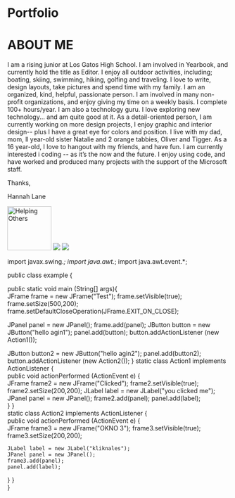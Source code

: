 # Portfolio

<!DOCTYPE html>
<html>

<h1>ABOUT ME</h1>

<p>I am a rising junior at Los Gatos High School. I am involved in Yearbook, and currently hold the title as Editor. I enjoy all outdoor activities, including; boating, skiing, swimming, hiking, golfing and traveling. I love to write, design layouts, take pictures and spend time with my family. I am an organized, kind, helpful, passionate person. I am involved in many non-profit organizations, and enjoy giving my time on a weekly basis. I complete 100+ hours/year. I am also a technology guru. I love exploring new technology... and am quite good at it. As a detail-oriented person, I am currently working on more design projects, I enjoy graphic and interior design-- plus I have a great eye for colors and position. I live with my dad, mom, ll year-old sister Natalie and 2 orange tabbies, Oliver and Tigger. As a 16 year-old, I love to hangout with my friends, and have fun. I am currently interested i coding -- as it’s the now and the future. I enjoy using code, and have worked and produced many projects with the support of the Microsoft staff.

Thanks,

Hannah Lane</p>


<img src="http://www.mercurynews.com/wp-content/uploads/2016/10/slgw1014house01.jpg?w=486" alt="Helping Others" style="width:100px;height:100px;">

<img src="https://media.giphy.com/media/TKqXCyRwqf0DC/giphy.gif"/>

<img src="https://media.giphy.com/media/l0HFkso2E6ty4naCs/giphy.gif"/>

import javax.swing.*;
import java.awt.*;
import java.awt.event.*;

public class example {

public static void main (String[] args){    
  JFrame frame = new JFrame("Test");
  frame.setVisible(true);
  frame.setSize(500,200);
  frame.setDefaultCloseOperation(JFrame.EXIT_ON_CLOSE);

  JPanel panel = new JPanel();
  frame.add(panel);
  JButton button = new JButton("hello agin1");
  panel.add(button);
  button.addActionListener (new Action1());

  JButton button2 = new JButton("hello agin2");
  panel.add(button2);
  button.addActionListener (new Action2()); 
}
static class Action1 implements ActionListener {        
  public void actionPerformed (ActionEvent e) {     
    JFrame frame2 = new JFrame("Clicked");
    frame2.setVisible(true);
    frame2.setSize(200,200);
    JLabel label = new JLabel("you clicked me");
    JPanel panel = new JPanel();
    frame2.add(panel);
    panel.add(label);       
  }
}   
static class Action2 implements ActionListener {        
  public void actionPerformed (ActionEvent e) {     
    JFrame frame3 = new JFrame("OKNO 3");
    frame3.setVisible(true);
    frame3.setSize(200,200);

    JLabel label = new JLabel("kliknales");
    JPanel panel = new JPanel();
    frame3.add(panel);
    panel.add(label);
  }
}   
}

</body>
</html>
